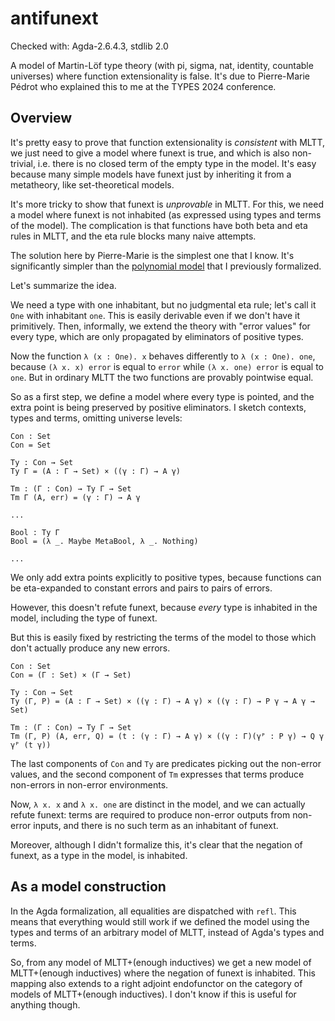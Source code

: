 # antifunext

Checked with: Agda-2.6.4.3, stdlib 2.0

A model of Martin-Löf type theory (with pi, sigma, nat, identity, countable
universes) where function extensionality is false. It's due to Pierre-Marie
Pédrot who explained this to me at the TYPES 2024 conference.

## Overview

It's pretty easy to prove that function extensionality is *consistent* with
MLTT, we just need to give a model where funext is true, and which is also
non-trivial, i.e. there is no closed term of the empty type in the model. It's
easy because many simple models have funext just by inheriting it from a
metatheory, like set-theoretical models.

It's more tricky to show that funext is *unprovable* in MLTT. For this, we need
a model where funext is not inhabited (as expressed using types and terms of the
model). The complication is that functions have both beta and eta rules in MLTT,
and the eta rule blocks many naive attempts.

The solution here by Pierre-Marie is the simplest one that I know. It's
significantly simpler than the [polynomial
model](https://github.com/AndrasKovacs/polynomial-model) that I previously
formalized.

Let's summarize the idea.

We need a type with one inhabitant, but no judgmental eta rule; let's call it
`One` with inhabitant `one`. This is easily derivable even if we don't have it
primitively. Then, informally, we extend the theory with "error values" for
every type, which are only propagated by eliminators of positive types.

Now the function `λ (x : One). x` behaves differently to `λ (x : One). one`,
because `(λ x. x) error` is equal to `error` while `(λ x. one) error` is equal
to `one`. But in ordinary MLTT the two functions are provably pointwise equal.

So as a first step, we define a model where every type is pointed, and the extra
point is being preserved by positive eliminators. I sketch contexts, types and
terms, omitting universe levels:

    Con : Set
    Con = Set

	Ty : Con → Set
	Ty Γ = (A : Γ → Set) × ((γ : Γ) → A γ)

	Tm : (Γ : Con) → Ty Γ → Set
	Tm Γ (A, err) = (γ : Γ) → A γ

	...

	Bool : Ty Γ
	Bool = (λ _. Maybe MetaBool, λ _. Nothing)

    ...

We only add extra points explicitly to positive types, because functions can
be eta-expanded to constant errors and pairs to pairs of errors.

However, this doesn't refute funext, because *every* type is inhabited in the
model, including the type of funext.

But this is easily fixed by restricting the terms of the model to those which
don't actually produce any new errors.

    Con : Set
    Con = (Γ : Set) × (Γ → Set)

	Ty : Con → Set
	Ty (Γ, P) = (A : Γ → Set) × ((γ : Γ) → A γ) × ((γ : Γ) → P γ → A γ → Set)

	Tm : (Γ : Con) → Ty Γ → Set
	Tm (Γ, P) (A, err, Q) = (t : (γ : Γ) → A γ) × ((γ : Γ)(γᴾ : P γ) → Q γ γᴾ (t γ))

The last components of `Con` and `Ty` are predicates picking out the non-error
values, and the second component of `Tm` expresses that terms produce non-errors
in non-error environments.

Now, `λ x. x` and `λ x. one` are distinct in the model, and we can actually
refute funext: terms are required to produce non-error outputs from non-error
inputs, and there is no such term as an inhabitant of funext.

Moreover, although I didn't formalize this, it's clear that the negation of
funext, as a type in the model, is inhabited.

## As a model construction

In the Agda formalization, all equalities are dispatched with `refl`. This means
that everything would still work if we defined the model using the types and
terms of an arbitrary model of MLTT, instead of Agda's types and terms.

So, from any model of MLTT+(enough inductives) we get a new model of
MLTT+(enough inductives) where the negation of funext is inhabited. This mapping
also extends to a right adjoint endofunctor on the category of models of
MLTT+(enough inductives). I don't know if this is useful for anything though.
